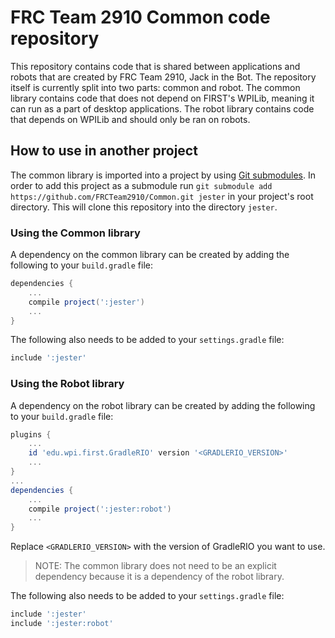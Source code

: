# FRC Team 2910 Common code repository

This repository contains code that is shared between applications and robots
that are created by FRC Team 2910, Jack in the Bot. The repository itself is
currently split into two parts: common and robot. The common library contains
code that does not depend on FIRST's WPILib, meaning it can run as a part of
desktop applications. The robot library contains code that depends on WPILib
and should only be ran on robots.

## How to use in another project

The common library is imported into a project by using
[Git submodules](https://git-scm.com/book/en/v2/Git-Tools-Submodules). In
order to add this project as a submodule run `git submodule add
https://github.com/FRCTeam2910/Common.git jester` in your project's root
directory. This will clone this repository into the directory `jester`.

### Using the Common library

A dependency on the common library can be created by adding the following to
your `build.gradle` file:
```gradle
dependencies {
    ...
    compile project(':jester')
    ...
}
```
The following also needs to be added to your `settings.gradle` file:
```gradle
include ':jester'
```

### Using the Robot library

A dependency on the robot library can be created by adding the following to
your `build.gradle` file:
```gradle
plugins {
    ...
    id 'edu.wpi.first.GradleRIO' version '<GRADLERIO_VERSION>'
    ...
}
...
dependencies {
    ...
    compile project(':jester:robot')
    ...
}
```
Replace `<GRADLERIO_VERSION>` with the version of GradleRIO you want to use.

> NOTE: The common library does not need to be an explicit dependency because
> it is a dependency of the robot library.

The following also needs to be added to your `settings.gradle` file:
```gradle
include ':jester'
include ':jester:robot'
```
